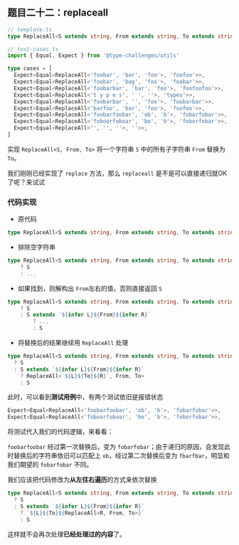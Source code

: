 ## 题目二十二：replaceall

```ts
// template.ts
type ReplaceAll<S extends string, From extends string, To extends string> = any
```

```ts
// test-cases.ts
import { Equal, Expect } from '@type-challenges/utils'

type cases = [
  Expect<Equal<ReplaceAll<'foobar', 'bar', 'foo'>, 'foofoo'>>,
  Expect<Equal<ReplaceAll<'foobar', 'bag', 'foo'>, 'foobar'>>,
  Expect<Equal<ReplaceAll<'foobarbar', 'bar', 'foo'>, 'foofoofoo'>>,
  Expect<Equal<ReplaceAll<'t y p e s', ' ', ''>, 'types'>>,
  Expect<Equal<ReplaceAll<'foobarbar', '', 'foo'>, 'foobarbar'>>,
  Expect<Equal<ReplaceAll<'barfoo', 'bar', 'foo'>, 'foofoo'>>,
  Expect<Equal<ReplaceAll<'foobarfoobar', 'ob', 'b'>, 'fobarfobar'>>,
  Expect<Equal<ReplaceAll<'foboorfoboar', 'bo', 'b'>, 'foborfobar'>>,
  Expect<Equal<ReplaceAll<'', '', ''>, ''>>,
]
```

实现 `ReplaceAll<S, From, To>` 将一个字符串 `S` 中的所有子字符串 `From` 替换为 `To`。

我们刚刚已经实现了 `replace` 方法，那么 `replaceall` 是不是可以直接递归就OK了呢？来试试



### 代码实现

- 原代码

```ts
type ReplaceAll<S extends string, From extends string, To extends string> = any
```

- 排除空字符串

```ts
type ReplaceAll<S extends string, From extends string, To extends string> = From extends ""
	? S
	: ...
```

- 如果找到，则解构出 `From`左右的值，否则直接返回 `S`

```ts
type ReplaceAll<S extends string, From extends string, To extends string> = From extends ""
	? S
	: S extends `${infer L}${From}${infer R}`
		? ...
		: S
```

- 将替换后的结果继续用 `ReplaceAll` 处理

```ts
type ReplaceAll<S extends string, From extends string, To extends string> = From extends ""
  ? S
  : S extends `${infer L}${From}${infer R}`
    ? ReplaceAll<`${L}${To}${R}`, From, To>
    : S
```

此时，可以看到**测试用例**中，有两个测试依旧是报错状态

```ts
Expect<Equal<ReplaceAll<'foobarfoobar', 'ob', 'b'>, 'fobarfobar'>>,
Expect<Equal<ReplaceAll<'foboorfoboar', 'bo', 'b'>, 'foborfobar'>>,
```

将测试代入我们的代码逻辑，来看看：

`foobarfoobar` 经过第一次替换后，变为 `fobarfobar`；由于递归的原因，会发现此时替换后的字符串依旧可以匹配上 `ob`，经过第二次替换后变为 `fbarfbar`，明显和我们期望的 `fobarfobar` 不同。

我们应该把代码修改为**从左往右遍历**的方式来依次替换

```ts
type ReplaceAll<S extends string, From extends string, To extends string> = From extends ""
  ? S
  : S extends `${infer L}${From}${infer R}`
    ? `${L}${To}${ReplaceAll<R, From, To>}`
    : S
```

这样就不会再次处理**已经处理过的内容**了。

















